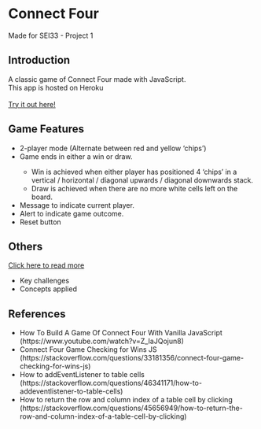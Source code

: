 # Connect Four
Made for SEI33 - Project 1

<h2>Introduction</h2>
A classic game of Connect Four made with JavaScript.
<br>This app is hosted on Heroku
<br>
<br><a href="https://connect-four-sg.herokuapp.com/" target="_blank">Try it out here!</a>

<h2>Game Features</h2>
<ul>
<li>2-player mode (Alternate between red and yellow ‘chips’)</li>
<li>Game ends in either a win or draw. </li>
<ul>
<li>Win is achieved when either player has positioned 4 ‘chips’ in a vertical / horizontal / diagonal upwards / diagonal downwards stack.</li>
<li>Draw is achieved when there are no more white cells left on the board.</li>
</ul>
<li>Message to indicate current player. </li>
<li>Alert to indicate game outcome.</li>
<li>Reset button</li>
</ul>

<h2>Others</h2>
<a href="https://github.com/muiboonyang/connect-four/tree/main/slides" target="_blank">Click here to read more</a>
<ul>
<li>Key challenges 
<li>Concepts applied
</ul>

<h2>References</h2>
<ul>
<li>How To Build A Game Of Connect Four With Vanilla JavaScript (https://www.youtube.com/watch?v=Z_IaJQojun8) </li>
<li>Connect Four Game Checking for Wins JS (https://stackoverflow.com/questions/33181356/connect-four-game-checking-for-wins-js)</li>
<li>How to addEventListener to table cells (https://stackoverflow.com/questions/46341171/how-to-addeventlistener-to-table-cells)</li>
<li>How to return the row and column index of a table cell by clicking (https://stackoverflow.com/questions/45656949/how-to-return-the-row-and-column-index-of-a-table-cell-by-clicking)</li>
</ul>
